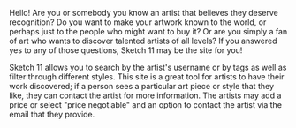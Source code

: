 Hello! Are you or somebody you know an artist that believes they deserve recognition? Do you want to make your artwork known to the world, or perhaps just to the people who might want to buy it? Or are you simply a fan of art who wants to discover talented artists of all levels? If you answered yes to any of those questions, Sketch 11 may be the site for you!

Sketch 11 allows you to search by the artist's username or by tags as well as filter through different styles. This site is a great tool for artists to have their work discovered; if a person sees a particular art piece or style that they like, they can contact the artist for more information. The artists may add a price or select "price negotiable" and an option to contact the artist via the email that they provide.